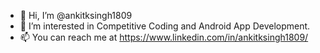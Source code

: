 - 👋 Hi, I’m @ankitksingh1809
- 👀 I’m interested in Competitive Coding and Android App Development.
- 📫 You can reach me at https://www.linkedin.com/in/ankitksingh1809/

<!---
ankitksingh1809/ankitksingh1809 is a ✨ special ✨ repository because its `README.md` (this file) appears on your GitHub profile.
You can click the Preview link to take a look at your changes.
--->
